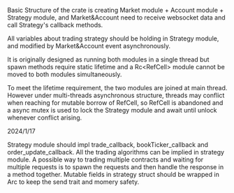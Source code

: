 Basic Structure of the crate is creating Market module + Account module + Strategy module, and Market&Account need to receive websocket data and call Strategy's callback methods.

All variables about trading strategy should be holding in Strategy module, and modified by Market&Account event asynchronously.

It is originally designed as running both modules in a single thread but spawn methods require static lifetime and a Rc<RefCell<Strategy>> module cannot be moved to both modules simultaneously.

To meet the lifetime requirement, the two modules are joined at main thread. However under multi-threads asynchronous structure, threads may conflict when reaching for mutable borrow of RefCell<Strategy>, 
so RefCell is abandoned and a async mutex is used to lock the Strategy module and await until unlock whenever conflict arising.


2024/1/17

Strategy module should impl trade_callback, bookTicker_callback and order_update_callback. All the trading algorithms can be implied in strategy module. A possible way to trading multiple contracts and waiting for multiple requests is to spawn the requests and then handle the response in a method together. Mutable fields in strategy struct should be wrapped in Arc<Mutex> to keep the send trait and momery safety.
